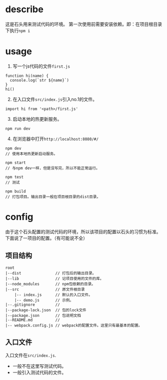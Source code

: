 # describe

这是石头用来测试代码的环境。
第一次使用前需要安装依赖。即：在项目根目录下执行`npm i`

# usage

1. 写一个js代码的文件`first.js`
  ```
  function hi(name) {
    console.log(`str ${name}`)
  }
  hi()
  ```
2. 在入口文件`src/index.js`引入no.1的文件。
  ```
  import hi from '<path>/first.js'
  ```
3. 启动本地的热更新服务。
  ```
  npm run dev
  ```
4. 在浏览器中打开`http://localhost:8080/#/`

```
npm dev
// 使用本地热更新启动服务。

npm start
// 与npm dev一样，但是没写完，所以不能正常运行。

npm test
// 测试

npm build
// 打包项目。输出目录一般在项目根目录的dist目录。
```

# config

由于这个石头配置的测试代码的环境，所以该项目的配置以石头的习惯为标准。
下面说了一项目的配置。（有可能说不全）

## 项目结构

```
root
|--dist               // 打包后的输出目录。
|--lib                // 记项目使用的文件的库。
|--node_modules       // npm包依赖的目录。
|--src                // 原文件根目录
    |-- index.js      // 默认的入口文件。
    |-- demo.js       // 示例。
|--.gitignore         //
|--package-lock.json  // 包的lock文件
|--package.json       // 包说明文档
|--README.md          //
|-- webpack.config.js // webpack的配置文件。这里只有最基本的配置。
```

## 入口文件

入口文件在`src/index.js`.
- 一般不在这里写测试代码。
- 一般引入测试代码的文件。

